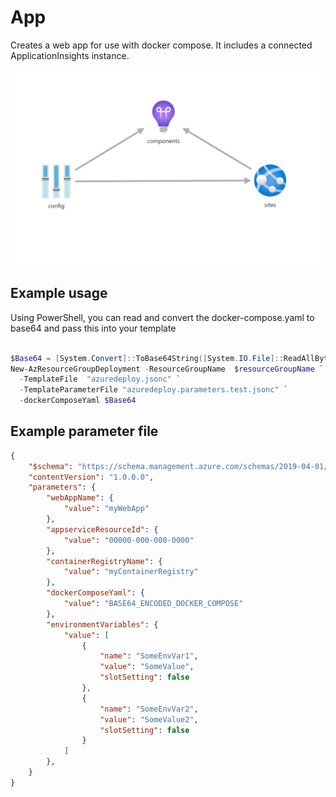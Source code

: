 # App

Creates a web app for use with docker compose. It includes a connected ApplicationInsights instance.

![Resource view](overview.png)


## Example usage

Using PowerShell, you can read and convert the docker-compose.yaml to base64 and pass this into your template

```powershell

$Base64 = [System.Convert]::ToBase64String([System.IO.File]::ReadAllBytes('.\docker-compose.yaml'));
New-AzResourceGroupDeployment -ResourceGroupName  $resourceGroupName `
  -TemplateFile  "azuredeploy.jsonc" `
  -TemplateParameterFile "azuredeploy.parameters.test.jsonc" `
  -dockerComposeYaml $Base64


```

## Example parameter file

``` json
{
    "$schema": "https://schema.management.azure.com/schemas/2019-04-01/deploymentParameters.json#",
    "contentVersion": "1.0.0.0",
    "parameters": {
        "webAppName": {
            "value": "myWebApp"
        },
        "appserviceResourceId": {
            "value": "00000-000-000-0000"
        },
        "containerRegistryName": {
            "value": "myContainerRegistry"
        },
        "dockerComposeYaml": {
            "value": "BASE64_ENCODED_DOCKER_COMPOSE"
        },
        "environmentVariables": {
            "value": [
                {
                    "name": "SomeEnvVar1",
                    "value": "SomeValue",
                    "slotSetting": false
                },
                {
                    "name": "SomeEnvVar2",
                    "value": "SomeValue2",
                    "slotSetting": false
                }
            ]
        },
    }
}
```
